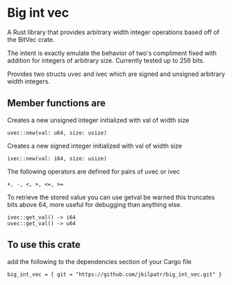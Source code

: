 # Big int vec

A Rust library that provides arbitrary width integer operations
based off of the BitVec crate.

The intent is exactly emulate the behavior of two's compliment
fixed with addition for integers of arbitrary size. Currently
tested up to 256 bits.

Provides two structs uvec and ivec which are signed and unsigned
arbitrary width integers.

## Member functions are

Creates a new unsigned integer initialized with val of width size

    uvec::new(val: u64, size: usize)

Creates a new signed integer initialized with val of width size

    ivec::new(val: i64, size: usize)

The following operators are defined for pairs of uvec or ivec

    +, -, <, >, <=, >=

To retrieve the stored value you can use getval be warned this truncates
bits above 64, more useful for debugging than anything else.

    ivec::get_val() -> i64
    uvec::get_val() -> u64

## To use this crate
add the following to the dependencies section of your Cargo file

    big_int_vec = { git = "https://github.com/jkilpatr/big_int_vec.git" }
